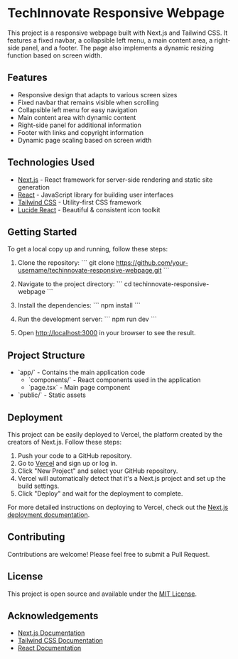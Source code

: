 # TechInnovate Responsive Webpage

This project is a responsive webpage built with Next.js and Tailwind CSS. It features a fixed navbar, a collapsible left menu, a main content area, a right-side panel, and a footer. The page also implements a dynamic resizing function based on screen width.

## Features

- Responsive design that adapts to various screen sizes
- Fixed navbar that remains visible when scrolling
- Collapsible left menu for easy navigation
- Main content area with dynamic content
- Right-side panel for additional information
- Footer with links and copyright information
- Dynamic page scaling based on screen width

## Technologies Used

- [Next.js](https://nextjs.org/) - React framework for server-side rendering and static site generation
- [React](https://reactjs.org/) - JavaScript library for building user interfaces
- [Tailwind CSS](https://tailwindcss.com/) - Utility-first CSS framework
- [Lucide React](https://lucide.dev/) - Beautiful & consistent icon toolkit

## Getting Started

To get a local copy up and running, follow these steps:

1. Clone the repository:
   \`\`\`
   git clone https://github.com/your-username/techinnovate-responsive-webpage.git
   \`\`\`

2. Navigate to the project directory:
   \`\`\`
   cd techinnovate-responsive-webpage
   \`\`\`

3. Install the dependencies:
   \`\`\`
   npm install
   \`\`\`

4. Run the development server:
   \`\`\`
   npm run dev
   \`\`\`

5. Open [http://localhost:3000](http://localhost:3000) in your browser to see the result.

## Project Structure

- \`app/\` - Contains the main application code
  - \`components/\` - React components used in the application
  - \`page.tsx\` - Main page component
- \`public/\` - Static assets

## Deployment

This project can be easily deployed to Vercel, the platform created by the creators of Next.js. Follow these steps:

1. Push your code to a GitHub repository.
2. Go to [Vercel](https://vercel.com/) and sign up or log in.
3. Click "New Project" and select your GitHub repository.
4. Vercel will automatically detect that it's a Next.js project and set up the build settings.
5. Click "Deploy" and wait for the deployment to complete.

For more detailed instructions on deploying to Vercel, check out the [Next.js deployment documentation](https://nextjs.org/docs/deployment).

## Contributing

Contributions are welcome! Please feel free to submit a Pull Request.

## License

This project is open source and available under the [MIT License](LICENSE).

## Acknowledgements

- [Next.js Documentation](https://nextjs.org/docs)
- [Tailwind CSS Documentation](https://tailwindcss.com/docs)
- [React Documentation](https://reactjs.org/docs)

